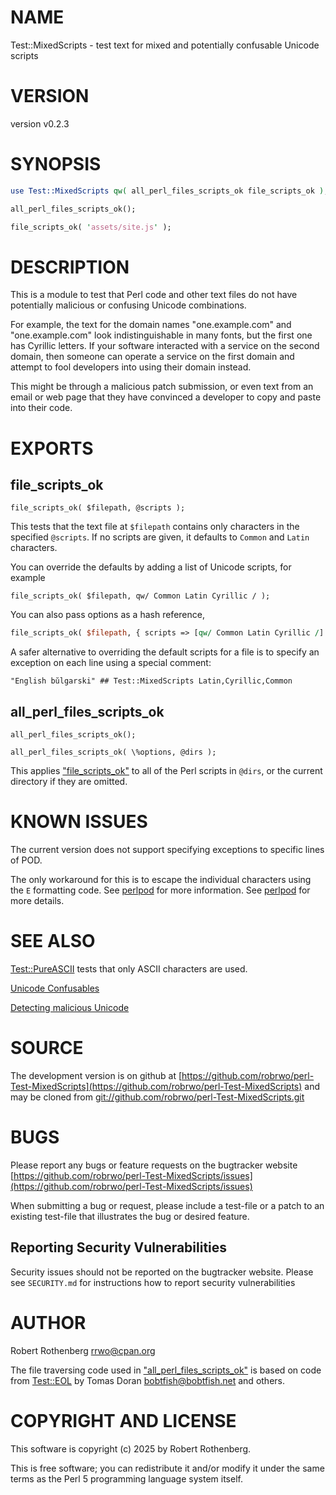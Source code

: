 # NAME

Test::MixedScripts - test text for mixed and potentially confusable Unicode scripts

# VERSION

version v0.2.3

# SYNOPSIS

```perl
use Test::MixedScripts qw( all_perl_files_scripts_ok file_scripts_ok );

all_perl_files_scripts_ok();

file_scripts_ok( 'assets/site.js' );
```

# DESCRIPTION

This is a module to test that Perl code and other text files do not have potentially malicious or confusing Unicode
combinations.

For example, the text for the domain names "оnе.example.com" and "one.example.com" look indistinguishable in many fonts,
but the first one has Cyrillic letters.  If your software interacted with a service on the second domain, then someone
can operate a service on the first domain and attempt to fool developers into using their domain instead.

This might be through a malicious patch submission, or even text from an email or web page that they have convinced a
developer to copy and paste into their code.

# EXPORTS

## file\_scripts\_ok

```
file_scripts_ok( $filepath, @scripts );
```

This tests that the text file at `$filepath` contains only characters in the specified `@scripts`.
If no scripts are given, it defaults to `Common` and `Latin` characters.

You can override the defaults by adding a list of Unicode scripts, for example

```
file_scripts_ok( $filepath, qw/ Common Latin Cyrillic / );
```

You can also pass options as a hash reference,

```perl
file_scripts_ok( $filepath, { scripts => [qw/ Common Latin Cyrillic /] } );
```

A safer alternative to overriding the default scripts for a file is to specify an exception on each line using a special
comment:

```
"English bŭlgarski" ## Test::MixedScripts Latin,Cyrillic,Common
```

## all\_perl\_files\_scripts\_ok

```
all_perl_files_scripts_ok();

all_perl_files_scripts_ok( \%options, @dirs );
```

This applies ["file\_scripts\_ok"](#file_scripts_ok) to all of the Perl scripts in `@dirs`, or the current directory if they are omitted.

# KNOWN ISSUES

The current version does not support specifying exceptions to specific lines of POD.

The only workaround for this is to escape the individual characters using the `E` formatting code. See [perlpod](https://metacpan.org/pod/perlpod)
for more information. See [perlpod](https://metacpan.org/pod/perlpod) for more details.

# SEE ALSO

[Test::PureASCII](https://metacpan.org/pod/Test%3A%3APureASCII) tests that only ASCII characters are used.

[Unicode Confusables](https://util.unicode.org/UnicodeJsps/confusables.jsp)

[Detecting malicious Unicode](https://daniel.haxx.se/blog/2025/05/16/detecting-malicious-unicode/)

# SOURCE

The development version is on github at [https://github.com/robrwo/perl-Test-MixedScripts](https://github.com/robrwo/perl-Test-MixedScripts)
and may be cloned from [git://github.com/robrwo/perl-Test-MixedScripts.git](git://github.com/robrwo/perl-Test-MixedScripts.git)

# BUGS

Please report any bugs or feature requests on the bugtracker website
[https://github.com/robrwo/perl-Test-MixedScripts/issues](https://github.com/robrwo/perl-Test-MixedScripts/issues)

When submitting a bug or request, please include a test-file or a
patch to an existing test-file that illustrates the bug or desired
feature.

## Reporting Security Vulnerabilities

Security issues should not be reported on the bugtracker website. Please see `SECURITY.md` for instructions how to
report security vulnerabilities

# AUTHOR

Robert Rothenberg <rrwo@cpan.org>

The file traversing code used in ["all\_perl\_files\_scripts\_ok"](#all_perl_files_scripts_ok) is based on code from [Test::EOL](https://metacpan.org/pod/Test%3A%3AEOL) by Tomas Doran
<bobtfish@bobtfish.net> and others.

# COPYRIGHT AND LICENSE

This software is copyright (c) 2025 by Robert Rothenberg.

This is free software; you can redistribute it and/or modify it under
the same terms as the Perl 5 programming language system itself.
